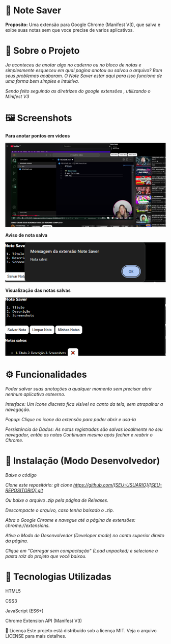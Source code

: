 # 📔 Note Saver

**Proposito:**  Uma extensão para Google Chrome (Manifest V3), que salva e exibe suas notas sem que voce precise de varios aplicativos.

# 📖 Sobre o Projeto

*Ja aconteceu de anotar algo no caderno ou no bloco de notas e simplesmente esqueceu em qual pagina anotou ou salvou o arquivo? Bom seus problemas acabaram. O Note Saver estar aqui para isso funciona de uma forma bem simples e intuitiva.*

*Sendo feito seguindo as diretrizes do google extensões , utilizando o Minifest V3*

# 🖼️ Screenshots

**Para anotar pontos em videos**

![Screenshot 1](icons/Anotar_pontos_em_video_1.png)

**Aviso de nota salva**

![Screenshot 1](icons/Nota_Salva.png)

**Visualização das notas salvas**

![Screenshot 1](icons/Show_Notas_Salvas.png)

# ⚙️ Funcionalidades

*Poder salvar suas anotações a qualquer momento sem precisar abrir nenhum aplicativo exteerno.*

*Interface: Um Icone discreto fica visível no canto da tela, sem atrapalhar a navegação.*

*Popup: Clique no ícone da extensão para poder abrir e usa-la*

*Persistência de Dados: As notas registradas são salvas localmente no seu navegador, então as notas Continuam mesmo após fechar e reabrir o Chrome.*

# 📝 Instalação (Modo Desenvolvedor)

 *Baixe o código*

*Clone este repositório: git clone https://github.com/[SEU-USUARIO]/[SEU-REPOSITORIO].git*

*Ou baixe o arquivo .zip pela página de Releases.*

*Descompacte o arquivo, caso tenha baixado o .zip.*

*Abra o Google Chrome e navegue até a página de extensões: chrome://extensions.*

*Ative o Modo de Desenvolvedor (Developer mode) no canto superior direito da página.*

*Clique em "Carregar sem compactação" (Load unpacked) e selecione a pasta raiz do projeto que você baixou.*

# 📜 Tecnologias Utilizadas

HTML5

CSS3

JavaScript (ES6+)

Chrome Extension API (Manifest V3)

📄 Licença
Este projeto está distribuído sob a licença MIT. Veja o arquivo LICENSE para mais detalhes.